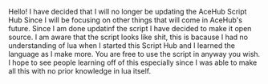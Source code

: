 Hello! I have decided that I will no longer be updating the AceHub Script Hub Since I will be focusing on other things that will come in AceHub's future.
Since I am done updatinf the script I have decided to make it open source. I am aware that the script looks like shit, this is bacause I had no understanding of lua
when I started this Script Hub and I learned the language as I make more. You are free to use the script in anyway you wish. I hope to see people learning off of this
especially since I was able to make all this with no prior knowledge in lua itself.
